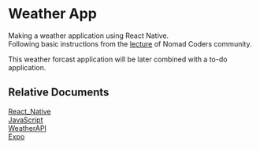 # Weather App

Making a weather application using React Native. <br>
Following basic instructions from the [lecture](http://nomadcoders.co/react-native-for-beginners) of Nomad Coders community. <br>

This weather forcast application will be later combined with a to-do application. <br>

## Relative Documents
[React_Native](http://reactnative.dev/docs) <br>
[JavaScript](http://developer.mozilla.org/docs/Web/JavaScript/Reference) <br>
[WeatherAPI](http://openweathermap/org/api) <br>
[Expo](http://expo.dev)